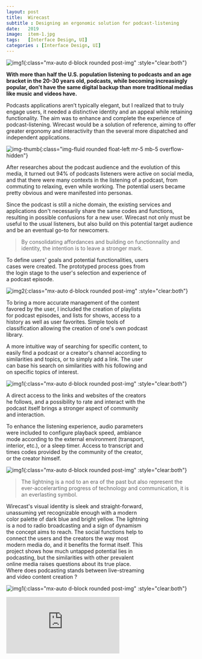 ```yaml
---
layout: post
title:  Wirecast
subtitle : Designing an ergonomic solution for podcast-listening
date:   2019
image:  item-1.jpg
tags:   [Interface Design, UI]
categories : [Interface Design, UI]
---
```

![img1]({{site.baseurl}}/projects/images/wirecast/img-1.jpg){:class="mx-auto d-block rounded post-img" :style="clear:both"}

**With more than half the U.S. population listening to podcasts and an age bracket in the 20-30 years old, podcasts, while becoming increasingly popular, don't have the same digital backup than more traditional medias like music and videos have.**

Podcasts applications aren’t typically elegant, but I realized that to truly engage users, it needed a distinctive identity and an appeal while retaining functionality. The aim was to enhance and complete the experience of podcast-listening.
Wirecast would be a solution of reference, aiming to offer greater ergonomy and interactivity than the several more dispatched and independent applications.

![img-thumb]({{site.baseurl}}/projects/images/wirecast/img-thumb.jpg){:class="img-fluid rounded float-left mr-5 mb-5 overflow-hidden"}

After researches about the podcast audience and the evolution of this media, it turned out 94% of podcasts listeners were active on social media, and that there were many contexts in the listening of a podcast, from commuting to relaxing, even while working. The potential users became pretty obvious and were manifested into personas.

Since the podcast is still a niche domain, the existing services and applications don't necessarily share the same codes and functions, resulting in possible confusions for a new user. Wirecast not only must be useful to the usual listeners, but also build on this potential target audience and be an eventual go-to for newcomers. 

> By consolidating affordances and building on functionnality and identity, the intention is to leave a stronger mark.

<div style="clear:both; max-width:75%" class="paragraph">To define users' goals and potential functionalities, users cases were created. The prototyped process goes from the login stage to the user's selection and experience of a podcast episode.</div>

![img2]({{site.baseurl}}/projects/images/wirecast/img-2.jpg){:class="mx-auto d-block rounded post-img" :style="clear:both"}

<div style="clear:both; max-width:75%" class="paragraph">To bring a more accurate management of the content favored by the user, I included the creation of playlists for podcast episodes, and lists for shows, access to a history as well as user favorites. Simple tools of classification allowing the creation of one's own podcast library.

A more intuitive way of searching for specific content, to easily find a podcast or a creator's channel according to similarities and topics, or to simply add a link. The user can base his search on similarities with his following and  on specific topics of interest.</div>

![img1]({{site.baseurl}}/projects/images/wirecast/img-3.jpg){:class="mx-auto d-block rounded post-img" :style="clear:both"}

<div style="clear:both; max-width:75%" class="paragraph">A direct access to the links and websites of the creators he follows, and a possibility to rate and interact with the podcast itself brings a stronger aspect of community and interaction.

To enhance the listening experience, audio parameters were included to configure playback speed, ambiance mode according to the external environment (transport, interior, etc.), or a sleep timer. Access to transcript and times codes provided by the community of the creator, or the creator himself.</div>

![img1]({{site.baseurl}}/projects/images/wirecast/img-4.jpg){:class="mx-auto d-block rounded post-img" :style="clear:both"}

> The lightning is a nod to an era of the past but also represent the ever-accelerarting progress of technology and communication, it is an everlasting symbol.

<div style="clear:both; max-width:75%" class="paragraph">Wirecast's visual identity is sleek and straight-forward, unassuming yet recognizable enough with a modern color palette of dark blue and bright yellow. The lightning is a nod to radio broadcasting and a sign of dynamism the concept aims to reach.
The social functions help to connect the users and the creators the way most modern media do, and it benefits the format itself. This project shows how much untapped potential lies in podcasting, but the similarities with other prevalent online media raises questions about its true place. Where does podcasting stands between live-streaming and video content creation ? </div>

![img1]({{site.baseurl}}/projects/images/wirecast/img-5.jpg){:class="mx-auto d-block rounded post-img" :style="clear:both"}

<iframe class="rounded" style="max-width:100% height=auto min-width=217px" src="https://radioshell.com/wp-content/uploads/2019/07/video-final-1.mp4" frameborder="0" allowfullscreen></iframe>
